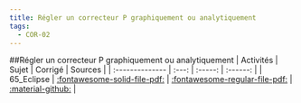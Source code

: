 ```yaml
---
title: Régler un correcteur P graphiquement ou analytiquement 
tags:
  - COR-02
---
```

[comment]: <> (Généré automatiquement par make_all_activites.py, creation_fichiers_activites)

##Régler un correcteur P graphiquement ou analytiquement 
| Activités | Sujet | Corrigé | Sources  | 
| :-------------- | :---: | :-----: | :------: | 
| 65_Eclipse | [:fontawesome-solid-file-pdf:](https://xpessoles-cpge.fr/pdf/COR-02_65_Eclipse_Sujet.pdf) | [:fontawesome-regular-file-pdf:](https://xpessoles-cpge.fr/pdf/COR-02_65_Eclipse_Corrige.pdf) | [:material-github:](https://github.com/xpessoles/PSI_ExercicesCompetences/tree/main/) |  

